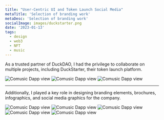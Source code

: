 ```yaml
---
title: "User-Centric UI and Token Launch Social Media"
metaTitle: 'Selection of branding work'
metaDesc: 'Selection of branding work'
socialImage: images/duckstarter.png
date: '2023-01-13'
tags:
  - design
  - web3
  - NFT
  - music
---
```


As a trusted partner of DuckDAO, I had the privilege to collaborate on multiple projects, including DuckStarter, their token launch platform.

![Comusic Dapp view](/images/ui/duckstarter/duckstarter11.png)
![Comusic Dapp view](/images/ui/duckstarter/duckstarter22.png)
![Comusic Dapp view](/images/ui/duckbridge/bridge.png)

-- --

Additionally, I played a key role in designing branding elements, brochures, infographics, and social media graphics for the company.

![Comusic Dapp view](/images/socialmedia/duckdao/Launching.png)
![Comusic Dapp view](/images/ui/duckstarter/MoonSheet2.png)
![Comusic Dapp view](/images/socialmedia/duckdao/pitchdeck.png)
![Comusic Dapp view](/images/socialmedia/duckdao/Duck5.png)
![Comusic Dapp view](/images/socialmedia/duckdao/DuckStarterIDO.png)